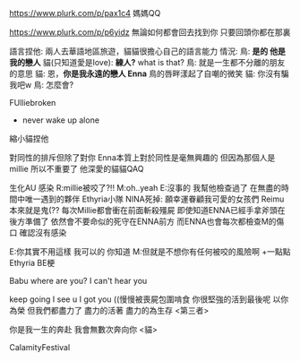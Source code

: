 https://www.plurk.com/p/pax1c4
媽媽QQ

https://www.plurk.com/p/p6yidz
無論如何都會回去找到你
只要回頭你都在那裏

語言捏他:
	兩人去華語地區旅遊，貓貓很擔心自己的語言能力
	情況: 
	鳥: **是的 他是我的戀人**
	貓(只知道愛是love): **練人?** what is that?
	鳥: 就是一生都不分離的朋友的意思
	貓: 恩，**你是我永遠的戀人 Enna**
	鳥的唇畔漾起了自嘲的微笑
	貓: 你沒有騙我吧w
	鳥: 怎麼會?
	
FUlliebroken
- never wake up alone

縮小貓捏他

對同性的排斥但除了對你
Enna本質上對於同性是毫無興趣的
但因為那個人是millie
所以不重要了 他深愛的貓貓QAQ

生化AU
感染
R:millie被咬了?!!
M:oh..yeah
E:沒事的 我幫他檢查過了
在無盡的時間中唯一遇到的夥伴
Ethyria小隊
NINA死掉: 願幸運眷顧我可愛的女孩們
Reimu本來就是鬼(??
每次Millie都會衝在前面斬殺殭屍 即使知道ENNA已經手拿斧頭在後方準備了
依然會不要命似的死守在ENNA前方
而ENNA也會每次都檢查M的傷口 確認沒有感染

E:你其實不用這樣 我可以的 你知道
M:但就是不想你有任何被咬的風險啊
+一點點Ethyria BE梗

Babu where are you?
I can't hear you

keep going I see u I got you
((慢慢被喪屍包圍啃食
你很堅強的活到最後呢 以你為榮
但我們都盡力了 盡力的活著 盡力的為生存
<第三者>

你是我一生的奔赴
我會無數次奔向你
<貓>

CalamityFestival


